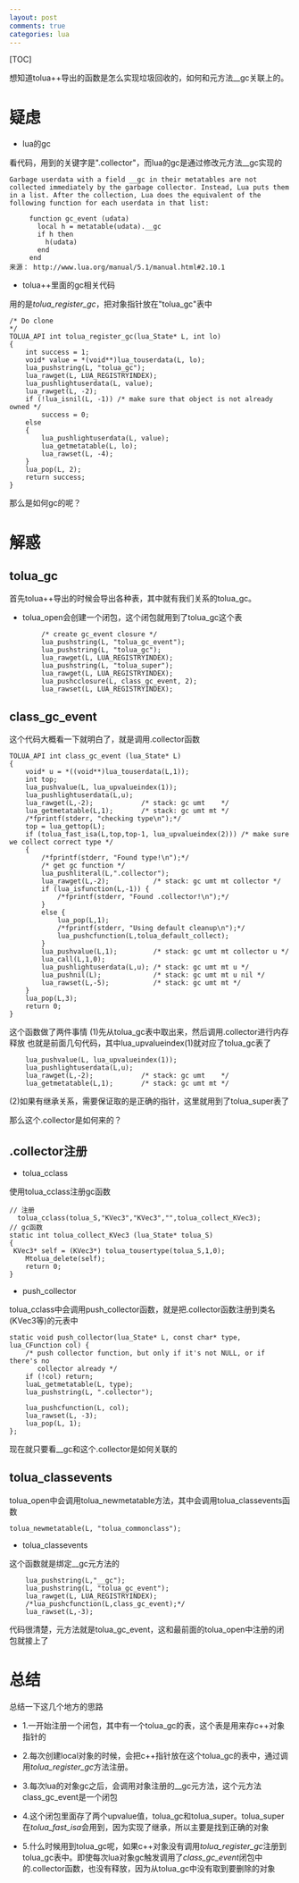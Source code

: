 ```yaml
---
layout: post
comments: true
categories: lua
---
```


[TOC]

想知道tolua++导出的函数是怎么实现垃圾回收的，如何和元方法__gc关联上的。






# 疑虑
* lua的gc

看代码，用到的关键字是".collector"，而lua的gc是通过修改元方法__gc实现的

```
Garbage userdata with a field __gc in their metatables are not collected immediately by the garbage collector. Instead, Lua puts them in a list. After the collection, Lua does the equivalent of the following function for each userdata in that list:

     function gc_event (udata)
       local h = metatable(udata).__gc
       if h then
         h(udata)
       end
     end
来源： http://www.lua.org/manual/5.1/manual.html#2.10.1
```

* tolua++里面的gc相关代码

用的是*tolua_register_gc*，把对象指针放在"tolua_gc"表中

```
/* Do clone
*/
TOLUA_API int tolua_register_gc(lua_State* L, int lo)
{
    int success = 1;
    void* value = *(void**)lua_touserdata(L, lo);
    lua_pushstring(L, "tolua_gc");
    lua_rawget(L, LUA_REGISTRYINDEX);
    lua_pushlightuserdata(L, value);
    lua_rawget(L, -2);
    if (!lua_isnil(L, -1)) /* make sure that object is not already owned */
        success = 0;
    else
    {
        lua_pushlightuserdata(L, value);
        lua_getmetatable(L, lo);
        lua_rawset(L, -4);
    }
    lua_pop(L, 2);
    return success;
}
```

那么是如何gc的呢？

# 解惑
## tolua_gc
首先tolua++导出的时候会导出各种表，其中就有我们关系的tolua_gc。

* tolua_open会创建一个闭包，这个闭包就用到了tolua_gc这个表

```
        /* create gc_event closure */
        lua_pushstring(L, "tolua_gc_event");
        lua_pushstring(L, "tolua_gc");
        lua_rawget(L, LUA_REGISTRYINDEX);
        lua_pushstring(L, "tolua_super");
        lua_rawget(L, LUA_REGISTRYINDEX);
        lua_pushcclosure(L, class_gc_event, 2);
        lua_rawset(L, LUA_REGISTRYINDEX);
```

## class_gc_event
这个代码大概看一下就明白了，就是调用.collector函数

```
TOLUA_API int class_gc_event (lua_State* L)
{
    void* u = *((void**)lua_touserdata(L,1));
    int top;
    lua_pushvalue(L, lua_upvalueindex(1));
    lua_pushlightuserdata(L,u);
    lua_rawget(L,-2);            /* stack: gc umt    */
    lua_getmetatable(L,1);       /* stack: gc umt mt */
    /*fprintf(stderr, "checking type\n");*/
    top = lua_gettop(L);
    if (tolua_fast_isa(L,top,top-1, lua_upvalueindex(2))) /* make sure we collect correct type */
    {
        /*fprintf(stderr, "Found type!\n");*/
        /* get gc function */
        lua_pushliteral(L,".collector");
        lua_rawget(L,-2);           /* stack: gc umt mt collector */
        if (lua_isfunction(L,-1)) {
            /*fprintf(stderr, "Found .collector!\n");*/
        }
        else {
            lua_pop(L,1);
            /*fprintf(stderr, "Using default cleanup\n");*/
            lua_pushcfunction(L,tolua_default_collect);
        }
        lua_pushvalue(L,1);         /* stack: gc umt mt collector u */
        lua_call(L,1,0);
        lua_pushlightuserdata(L,u); /* stack: gc umt mt u */
        lua_pushnil(L);             /* stack: gc umt mt u nil */
        lua_rawset(L,-5);           /* stack: gc umt mt */
    }
    lua_pop(L,3);
    return 0;
}
```

这个函数做了两件事情
(1)先从tolua_gc表中取出来，然后调用.collector进行内存释放
也就是前面几句代码，其中lua_upvalueindex(1)就对应了tolua_gc表了

```
    lua_pushvalue(L, lua_upvalueindex(1));
    lua_pushlightuserdata(L,u);
    lua_rawget(L,-2);            /* stack: gc umt    */
    lua_getmetatable(L,1);       /* stack: gc umt mt */
```
(2)如果有继承关系，需要保证取的是正确的指针，这里就用到了tolua_super表了

那么这个.collector是如何来的？

## .collector注册
* tolua_cclass

使用tolua_cclass注册gc函数

```
// 注册
  tolua_cclass(tolua_S,"KVec3","KVec3","",tolua_collect_KVec3);
// gc函数
static int tolua_collect_KVec3 (lua_State* tolua_S)
{
 KVec3* self = (KVec3*) tolua_tousertype(tolua_S,1,0);
    Mtolua_delete(self);
    return 0;
}
```

* push_collector

tolua_cclass中会调用push_collector函数，就是把.collector函数注册到类名(KVec3等)的元表中

```
static void push_collector(lua_State* L, const char* type, lua_CFunction col) {
    /* push collector function, but only if it's not NULL, or if there's no
       collector already */
    if (!col) return;
    luaL_getmetatable(L, type);
    lua_pushstring(L, ".collector");

    lua_pushcfunction(L, col);
    lua_rawset(L, -3);
    lua_pop(L, 1);
};
```

现在就只要看__gc和这个.collector是如何关联的

## tolua_classevents
tolua_open中会调用tolua_newmetatable方法，其中会调用tolua_classevents函数

```
tolua_newmetatable(L, "tolua_commonclass");
```

* tolua_classevents

这个函数就是绑定__gc元方法的

```
    lua_pushstring(L,"__gc");
    lua_pushstring(L, "tolua_gc_event");
    lua_rawget(L, LUA_REGISTRYINDEX);
    /*lua_pushcfunction(L,class_gc_event);*/
    lua_rawset(L,-3);
```
代码很清楚，元方法就是tolua_gc_event，这和最前面的tolua_open中注册的闭包就接上了

# 总结
总结一下这几个地方的思路

* 1.一开始注册一个闭包，其中有一个tolua_gc的表，这个表是用来存c++对象指针的

* 2.每次创建local对象的时候，会把c++指针放在这个tolua_gc的表中，通过调用*tolua_register_gc*方法注册。

* 3.每次lua的对象gc之后，会调用对象注册的__gc元方法，这个元方法class_gc_event是一个闭包

* 4.这个闭包里面存了两个upvalue值，tolua_gc和tolua_super。tolua_super在*tolua_fast_isa*会用到，因为实现了继承，所以主要是找到正确的对象

* 5.什么时候用到tolua_gc呢，如果c++对象没有调用*tolua_register_gc*注册到tolua_gc表中。即使每次lua对象gc触发调用了*class_gc_event*闭包中的.collector函数，也没有释放，因为从tolua_gc中没有取到要删除的对象
